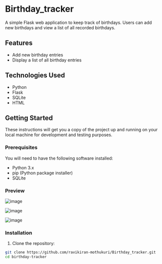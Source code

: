 # Birthday_tracker

A simple Flask web application to keep track of birthdays. Users can add new birthdays and view a list of all recorded birthdays.

## Features

- Add new birthday entries
- Display a list of all birthday entries

## Technologies Used

- Python
- Flask
- SQLite
- HTML

## Getting Started

These instructions will get you a copy of the project up and running on your local machine for development and testing purposes.

### Prerequisites

You will need to have the following software installed:

- Python 3.x
- pip (Python package installer)
- SQLite

### Preview

![image](https://github.com/ravikiran-mothukuri/Birthday_tracker/assets/75983016/454ef422-8ad6-47bf-95a0-3924b22c9dd1)

![image](https://github.com/ravikiran-mothukuri/Birthday_tracker/assets/75983016/3cf98008-301e-4676-a2fc-51d741c6aae8)

![image](https://github.com/ravikiran-mothukuri/Birthday_tracker/assets/75983016/5e558307-0768-4b84-9e51-cb6b5d45375d)

### Installation

1. Clone the repository:

```bash
git clone https://github.com/ravikiran-mothukuri/Birthday_tracker.git
cd birthday-tracker




